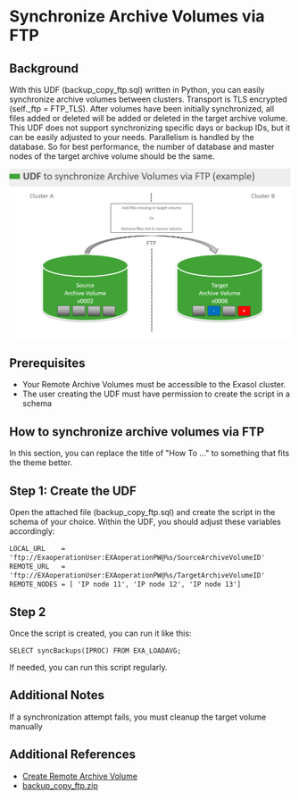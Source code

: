 # Synchronize Archive Volumes via FTP 
## Background

With this UDF (backup_copy_ftp.sql) written in Python, you can easily synchronize archive volumes between clusters. Transport is TLS encrypted (self._ftp = FTP_TLS). After volumes have been initially synchronized, all files added or deleted will be added or deleted in the target archive volume. This UDF does not support synchronizing specific days or backup IDs, but it can be easily adjusted to your needs. Parallelism is handled by the database. So for best performance, the number of database and master nodes of the target archive volume should be the same.

![](images/UDF_sync_volumes.PNG)

## Prerequisites

* Your Remote Archive Volumes must be accessible to the Exasol cluster.
* The user creating the UDF must have permission to create the script in a schema

## How to synchronize archive volumes via FTP

In this section, you can replace the title of "How To ..." to something that fits the theme better. 

## Step 1: Create the UDF

Open the attached file (backup_copy_ftp.sql) and create the script in the schema of your choice. Within the UDF, you should adjust these variables accordingly:


```markup
LOCAL_URL    = 'ftp://ExaoperationUser:EXAoperationPW@%s/SourceArchiveVolumeID' 
REMOTE_URL   = 'ftp://EXAoperationUser:EXAoperationPW@%s/TargetArchiveVolumeID' 
REMOTE_NODES = [ 'IP node 11', 'IP node 12', 'IP node 13']
```
## Step 2

Once the script is created, you can run it like this:


```markup
SELECT syncBackups(IPROC) FROM EXA_LOADAVG;
```
If needed, you can run this script regularly. 

## Additional Notes

If a synchronization attempt fails, you must cleanup the target volume manually

## Additional References

* [Create Remote Archive Volume](https://docs.exasol.com/administration/on-premise/manage_storage/create_remote_archive_volume.htm)
* [backup_copy_ftp.zip](https://github.com/exasol/Public-Knowledgebase/files/9927383/backup_copy_ftp.zip)


